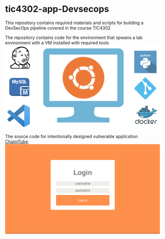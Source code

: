 # tic4302-app-Devsecops

This repository contains required materials and scripts for building a DevSecOps pipeline covered in the course TIC4302

The repository contains code for the environment that spwans a lab environment with a VM installed with required tools 
![vm-image](environment/img/vm-image.png)

The source code for intentionally designed vulnerable application [ChaimTube](app/).
![app-screen](environment/img/app-screen.png) 


